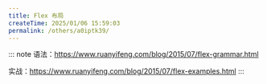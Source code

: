 ```yaml
---
title: Flex 布局
createTime: 2025/01/06 15:59:03
permalink: /others/a0iptk39/
---
```


::: note
语法：<https://www.ruanyifeng.com/blog/2015/07/flex-grammar.html>

实战：<https://www.ruanyifeng.com/blog/2015/07/flex-examples.html>
:::